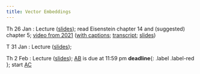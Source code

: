 ```yaml
---
title: Vector Embeddings
---
```


Th 26 Jan
: Lecture ([slides](../assets/slides/vectors.pdf)); read Eisenstein chapter 14 and (suggested) chapter 5; [video from 2021](https://drive.google.com/file/d/1L65GHmZxrGanQyc8n6ncLJ91xjcHFVi7/view?usp=sharing) ([with captions](https://drive.google.com/file/d/1M1-jH9a6QMBuNqQ5kEgGEW0eseWxV2JS/view?usp=sharing); [transcript](https://drive.google.com/file/d/1Y28Q1_yxTSFdft_MY5UNjbnK2-iC_ZoU/view?usp=sharing); [slides](https://drive.google.com/file/d/1ZOTh6VgchorZxpscuy9ovv-6NVgyyH-B/view?usp=sharing))

T 31 Jan
: Lecture ([slides](../assets/slides/vectors.pdf));

Th 2 Feb
: Lecture ([slides](../assets/slides/vectors.pdf)); [AB](../assets/docs/AB.pdf) is due at 11:59 pm **deadline**{: .label .label-red }; start [AC](../assets/docs/AC.pdf) 
